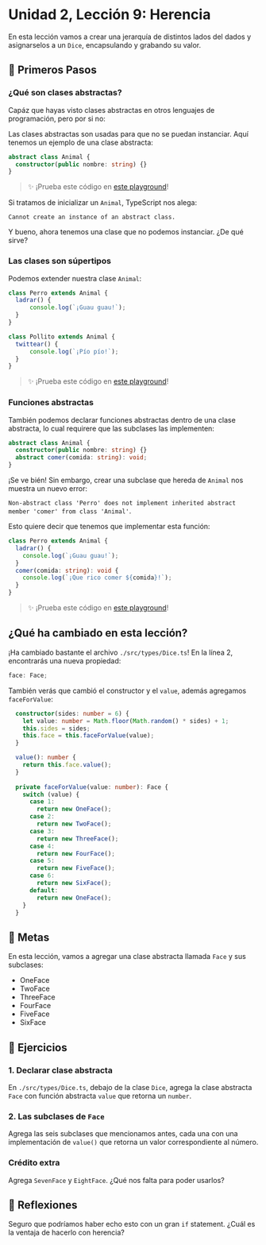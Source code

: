 # Unidad 2, Lección 9: Herencia

En esta lección vamos a crear una jerarquía de distintos lados del dados y asignarselos a un `Dice`, encapsulando y grabando su valor.

## 🐾 Primeros Pasos

### ¿Qué son clases abstractas?

Capáz que hayas visto clases abstractas en otros lenguajes de programación, pero por si no:

Las clases abstractas son usadas para que no se puedan instanciar. Aquí tenemos un ejemplo de una clase abstracta:

```typescript
abstract class Animal {
  constructor(public nombre: string) {}
}
```

> ✨ ¡Prueba este código en [este playground](https://www.typescriptlang.org/play?#code/IYIwzgLgTsDGEAJYBthjAgggOwJYFthkEBvAKASQHttIoBXeKqACgAd6RldYFsr8IKAFMAXAjq5sAcwCUpAL5kFQA)!

Si tratamos de inicializar un `Animal`, TypeScript nos alega:

`Cannot create an instance of an abstract class.`

Y bueno, ahora tenemos una clase que no podemos instanciar. ¿De qué sirve?

### Las clases son súpertipos

Podemos extender nuestra clase `Animal`:

```typescript
class Perro extends Animal {
  ladrar() {
      console.log(`¡Guau guau!`);
  }
}

class Pollito extends Animal {
  twittear() {
      console.log(`¡Pío pío!`);
  }
}
```

> ✨ ¡Prueba este código en [este playground](https://www.typescriptlang.org/play?#code/IYIwzgLgTsDGEAJYBthjAgggOwJYFthkEBvAKASQHttIoBXeKqACgAd6RldYFsr8IKAFMAXAjq5sAcwCUpAL5klZFGgwAFYVChUEwgB4Rh2ACYYcBIqQoJUpmK3nlKr6rSrJhAOmRVpLAAGAIUA4vTA9AjSEfQAhIGyANy2Sipq6AgantwQeobGZhZ4hMQuCBAA7rgQxsBONm6UsDRgnj5+ASEaALd6bH0JyanKQA)!

### Funciones abstractas

También podemos declarar funciones abstractas dentro de una clase abstracta, lo cual requirere que las subclases las implementen:

```typescript
abstract class Animal {
  constructor(public nombre: string) {}
  abstract comer(comida: string): void;
}
```

¡Se ve bién! Sin embargo, crear una subclase que hereda de `Animal` nos muestra un nuevo error:

`Non-abstract class 'Perro' does not implement inherited abstract member 'comer' from class 'Animal'`.

Esto quiere decir que tenemos que implementar esta función:

```typescript
class Perro extends Animal {
  ladrar() {
    console.log(`¡Guau guau!`);
  }
  comer(comida: string): void {
    console.log(`¡Que rico comer ${comida}!`);
  }
}
```

> ✨ ¡Prueba este código en [este playground](https://www.typescriptlang.org/play?#code/IYIwzgLgTsDGEAJYBthjAgggOwJYFthkEBvAKASQHttIoBXeKqACgAd6RldYFsr8IKAFMAXAjq5sAcwCUpAL4UEoOnESwBw1pvy4AJsHGSZs8QDcqBgNxklZFGgwAFbVCoJhADwjDs+jBwCIlJlVH0YVnlySkpNWipkYQA6ZCppFgADAEKAcXpgegRpAvoAQkzZW0olOK0dAQMjCWgpOQsrfVDY6gSk1PSs7IBFemEEKB4PXW0EABISXSaFCqrlJXsgA)!

## ¿Qué ha cambiado en esta lección?

¡Ha cambiado bastante el archivo `./src/types/Dice.ts`! En la línea 2, encontrarás una nueva propiedad:

```typescript
face: Face;
```

También verás que cambió el constructor y el `value`, además agregamos `faceForValue`:

```typescript
  constructor(sides: number = 6) {
    let value: number = Math.floor(Math.random() * sides) + 1;
    this.sides = sides;
    this.face = this.faceForValue(value);
  }

  value(): number {
    return this.face.value();
  }
  
  private faceForValue(value: number): Face {
    switch (value) {
      case 1:
        return new OneFace();
      case 2:
        return new TwoFace();
      case 3:
        return new ThreeFace();
      case 4:
        return new FourFace();
      case 5:
        return new FiveFace();
      case 6:
        return new SixFace();
      default:
        return new OneFace();
    }
  }
```


## 🥅 Metas

En esta lección, vamos a agregar una clase abstracta llamada `Face` y sus subclases:

- OneFace
- TwoFace
- ThreeFace
- FourFace
- FiveFace
- SixFace

## 🤸 Ejercicios

### 1. Declarar clase abstracta

En `./src/types/Dice.ts`, debajo de la clase `Dice`, agrega la clase abstracta `Face` con función abstracta `value` que retorna un `number`.

### 2. Las subclases de `Face`

Agrega las seis subclases que mencionamos antes, cada una con una implementación de `value()` que retorna un valor correspondiente al número.

### Crédito extra

Agrega `SevenFace` y `EightFace`. ¿Qué nos falta para poder usarlos?

## 🤔 Reflexiones

Seguro que podríamos haber echo esto con un gran `if` statement. ¿Cuál es la ventaja de hacerlo con herencia?

